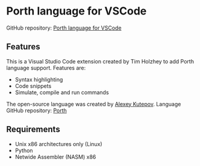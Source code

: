 # Porth language for VSCode

GitHub repository: [Porth language for VSCode](https://github.com/timholzhey/porth-language)

## Features

This is a Visual Studio Code extension created by Tim Holzhey to add Porth language support.
Features are:
- Syntax highlighting
- Code snippets
- Simulate, compile and run commands

The open-source language was created by [Alexey Kutepov](https://github.com/rexim).
Language GitHub repository: [Porth](https://github.com/tsoding/porth)

## Requirements

- Unix x86 architectures only (Linux)
- Python
- Netwide Assembler (NASM) x86